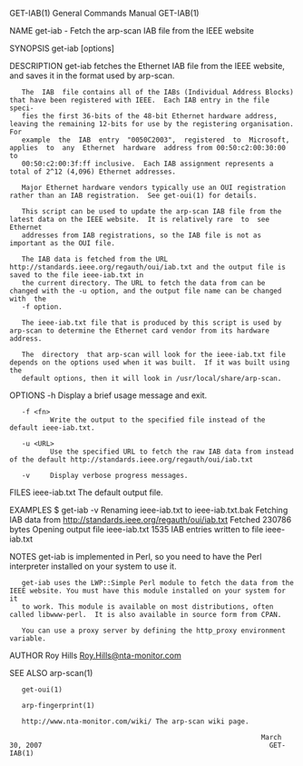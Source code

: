 GET-IAB(1)                                                    General Commands Manual                                                   GET-IAB(1)

NAME
       get-iab - Fetch the arp-scan IAB file from the IEEE website

SYNOPSIS
       get-iab [options]

DESCRIPTION
       get-iab fetches the Ethernet IAB file from the IEEE website, and saves it in the format used by arp-scan.

       The  IAB  file contains all of the IABs (Individual Address Blocks) that have been registered with IEEE.  Each IAB entry in the file speci‐
       fies the first 36-bits of the 48-bit Ethernet hardware address, leaving the remaining 12-bits for use by the registering organisation.  For
       example  the  IAB  entry  "0050C2003",  registered  to  Microsoft,  applies  to  any  Ethernet  hardware  address from 00:50:c2:00:30:00 to
       00:50:c2:00:3f:ff inclusive.  Each IAB assignment represents a total of 2^12 (4,096) Ethernet addresses.

       Major Ethernet hardware vendors typically use an OUI registration rather than an IAB registration.  See get-oui(1) for details.

       This script can be used to update the arp-scan IAB file from the latest data on the IEEE website.  It is relatively rare  to  see  Ethernet
       addresses from IAB registrations, so the IAB file is not as important as the OUI file.

       The IAB data is fetched from the URL http://standards.ieee.org/regauth/oui/iab.txt and the output file is saved to the file ieee-iab.txt in
       the current directory. The URL to fetch the data from can be changed with the -u option, and the output file name can be changed  with  the
       -f option.

       The ieee-iab.txt file that is produced by this script is used by arp-scan to determine the Ethernet card vendor from its hardware address.

       The  directory  that arp-scan will look for the ieee-iab.txt file depends on the options used when it was built.  If it was built using the
       default options, then it will look in /usr/local/share/arp-scan.

OPTIONS
       -h     Display a brief usage message and exit.

       -f <fn>
              Write the output to the specified file instead of the default ieee-iab.txt.

       -u <URL>
              Use the specified URL to fetch the raw IAB data from instead of the default http://standards.ieee.org/regauth/oui/iab.txt

       -v     Display verbose progress messages.

FILES
       ieee-iab.txt
              The default output file.

EXAMPLES
       $ get-iab -v
       Renaming ieee-iab.txt to ieee-iab.txt.bak
       Fetching IAB data from http://standards.ieee.org/regauth/oui/iab.txt
       Fetched 230786 bytes
       Opening output file ieee-iab.txt
       1535 IAB entries written to file ieee-iab.txt

NOTES
       get-iab is implemented in Perl, so you need to have the Perl interpreter installed on your system to use it.

       get-iab uses the LWP::Simple Perl module to fetch the data from the IEEE website. You must have this module installed on your system for it
       to work. This module is available on most distributions, often called libwww-perl.  It is also available in source form from CPAN.

       You can use a proxy server by defining the http_proxy environment variable.

AUTHOR
       Roy Hills <Roy.Hills@nta-monitor.com>

SEE ALSO
       arp-scan(1)

       get-oui(1)

       arp-fingerprint(1)

       http://www.nta-monitor.com/wiki/ The arp-scan wiki page.

                                                                  March 30, 2007                                                        GET-IAB(1)

